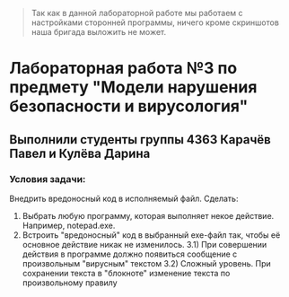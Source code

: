 > Так как в данной лабораторной работе мы работаем с настройками сторонней программы, ничего кроме скриншотов наша бригада выложить не может.

# Лабораторная работа №3 по предмету "Модели нарушения безопасности и вирусология"
## Выполнили студенты группы 4363 Карачёв Павел и Кулёва Дарина
### Условия задачи:
Внедрить вредоносный код в исполняемый файл.
Сделать:
1) Выбрать любую программу, которая выполняет некое действие. Например, notepad.exe.
2) Встроить "вредоносный" код в выбранный exe-файл так, чтобы её основное действие никак не изменилось.
3.1) При совершении действия в программе должно появиться сообщение с произвольным "вирусным" текстом
3.2) Сложный уровень. При сохранении текста в "блокноте" изменение текста по произвольному правилу
